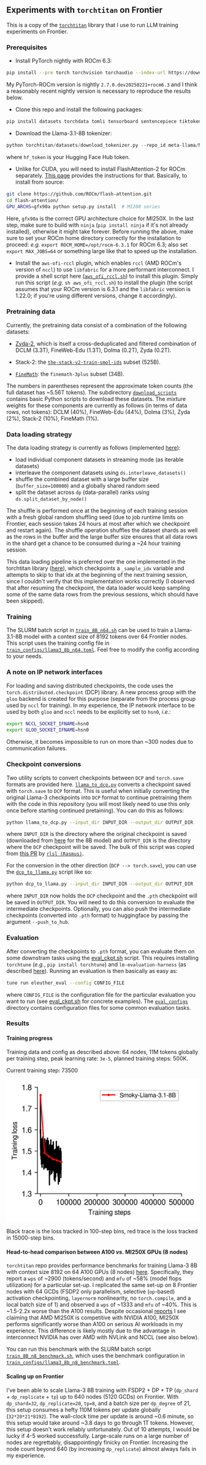 ## Experiments with `torchtitan` on Frontier

This is a copy of the [`torchtitan`](https://github.com/pytorch/torchtitan) library that I use to run LLM training experiments on Frontier. 

### Prerequisites
* Install PyTorch nightly with ROCm 6.3:
```bash
pip install --pre torch torchvision torchaudio --index-url https://download.pytorch.org/whl/nightly/rocm6.3
```
My PyTorch-ROCm version is nightly `2.7.0.dev20250221+rocm6.3` and I think a reasonably recent nightly version is necessary to reproduce the results below.

* Clone this repo and install the following packages:
```bash
pip install datasets torchdata tomli tensorboard sentencepiece tiktoken blobfile tabulate ninja
``` 

* Download the Llama-3.1-8B tokenizer:

```python 
python torchtitan/datasets/download_tokenizer.py --repo_id meta-llama/Meta-Llama-3.1-8B --tokenizer_path "original" --hf_token=...
```

where `hf_token` is your Hugging Face Hub token.

* Unlike for CUDA, you will need to install FlashAttention-2 for ROCm separately. [This page](https://rocm.docs.amd.com/en/latest/how-to/llm-fine-tuning-optimization/model-acceleration-libraries.html) provides the instructions for that. Basically, to install from source:

```bash
git clone https://github.com/ROCm/flash-attention.git
cd flash-attention/
GPU_ARCHS=gfx90a python setup.py install  # MI200 series
```
Here, `gfx90a` is the correct GPU architecture choice for MI250X. In the last step, make sure to build with `ninja` (`pip install ninja` if it's not already installed), otherwise it might take forever. Before running the above, make sure to set your ROCm home directory correctly for the installation to proceed: *e.g.* `export ROCM_HOME=/opt/rocm-6.3.1` for ROCm 6.3; also set `export MAX_JOBS=64` or something large like that to speed up the installation.

* Install the `aws-ofi-rccl` plugin, which enables `rccl` (AMD ROCm's version of `nccl`) to use `libfabric` for a more performant interconnect. I provide a shell script here ([`aws_ofi_rccl.sh`](https://github.com/eminorhan/frontier-torchtitan/blob/master/aws_ofi_rccl.sh)) to install this plugin. Simply run this script (*e.g.* `sh aws_ofi_rccl.sh`) to install the plugin (the script assumes that your ROCm version is 6.3.1 and the `libfabric` version is 1.22.0; if you're using different versions, change it accordingly).

### Pretraining data
Currently, the pretraining data consist of a combination of the following datasets:

* [Zyda-2](https://huggingface.co/datasets/Zyphra/Zyda-2), which is itself a cross-deduplicated and filtered combination of DCLM (3.3T), FineWeb-Edu (1.3T), Dolma (0.2T), Zyda (0.2T).

* Stack-2: the [`the-stack-v2-train-smol-ids`](https://huggingface.co/datasets/bigcode/the-stack-v2-train-smol-ids) subset (525B).

* [`FineMath`](https://huggingface.co/datasets/HuggingFaceTB/finemath): the `finemath-3plus` subset (34B).

The numbers in parentheses represent the approximate token counts (the full dataset has ~5.56T tokens). The subdirectory [`download_scripts`](https://github.com/eminorhan/frontier-torchtitan/tree/master/download_scripts) contains basic Python scripts to download these datasets. The mixture weights for these components are currently as follows (in terms of data rows, not tokens): DCLM (40%), FineWeb-Edu (44%), Dolma (3%), Zyda (2%), Stack-2 (10%), FineMath (1%).

### Data loading strategy
The data loading strategy is currently as follows (implemented [here](https://github.com/eminorhan/frontier-torchtitan/blob/master/torchtitan/datasets/hf_datasets.py)):

* load individual component datasets in streaming mode (as iterable datasets)
* interleave the component datasets using `ds.interleave_datasets()`
* shuffle the combined dataset with a large buffer size (`buffer_size=100000`) and a globally shared random seed
* split the dataset across `dp` (data-parallel) ranks using `ds.split_dataset_by_node()`

The shuffle is performed once at the beginning of each training session with a fresh global random shuffling seed (due to job runtime limits on Frontier, each session takes 24 hours at most after which we checkpoint and restart again). The shuffle operation shuffles the dataset shards as well as the rows in the buffer and the large buffer size ensures that all data rows in the shard get a chance to be consumed during a ~24 hour training session.

This data loading pipeline is preferred over the one implemented in the torchtitan library ([here](https://github.com/pytorch/torchtitan/blob/main/torchtitan/datasets/hf_datasets.py)), which checkpoints a `_sample_idx` variable and attempts to skip to that idx at the beginning of the next training session, since I couldn't verify that this implementation works correctly (I observed that after resuming the checkpoint, the data loader would keep sampling some of the same data rows from the previous sessions, which should have been skipped).

### Training
The SLURM batch script in [`train_8B_n64.sh`](https://github.com/eminorhan/frontier-torchtitan/blob/master/train_8B_n64.sh) can be used to train a Llama-3.1-8B model with a context size of 8192 tokens over 64 Frontier nodes. This script uses the training config file in [`train_configs/llama3_8b_n64.toml`](https://github.com/eminorhan/frontier-torchtitan/blob/master/train_configs/llama3_8b_n64.toml). Feel free to modify the config according to your needs.

### A note on IP network interfaces
For loading and saving distributed checkpoints, the code uses the `torch.distributed.checkpoint` (DCP) library. A new process group with the `gloo` backend is created for this purpose (separate from the process group used by `nccl` for training). In my experience, the IP network interface to be used by both `gloo` and `nccl` needs to be explicitly set to `hsn0`, *i.e.*:
```bash
export NCCL_SOCKET_IFNAME=hsn0
export GLOO_SOCKET_IFNAME=hsn0
```
Otherwise, it becomes impossible to run on more than ~300 nodes due to communication failures.

### Checkpoint conversions
Two utility scripts to convert checkpoints between `DCP` and `torch.save` formats are provided here. [`llama_to_dcp.py`](https://github.com/eminorhan/frontier-torchtitan/blob/master/llama_to_dcp.py) converts a checkpoint saved with `torch.save` to `DCP` format. This is useful when initially converting the original Llama-3 checkpoints into `DCP` format to continue pretraining them with the code in this repository (you will most likely need to use this only once before starting continued pretaining). You can do this as follows:
```bash
python llama_to_dcp.py --input_dir INPUT_DIR --output_dir OUTPUT_DIR
```
where `INPUT_DIR` is the directory where the original checkpoint is saved (downloaded from [here](https://huggingface.co/meta-llama/Llama-3.1-8B/tree/main/original) for the 8B model) and `OUTPUT_DIR` is the directory where the `DCP` checkpoint will be saved. The bulk of this script was copied from [this PR](https://github.com/pytorch/torchtitan/commit/3247841423429faf37bdf6918204350db293e482) by [`rlsl (Rasmus)`](https://github.com/rlrs). 

For the conversion in the other direction (`DCP --> torch.save`), you can use the [`dcp_to_llama.py`](https://github.com/eminorhan/frontier-torchtitan/blob/master/dcp_to_llama.py) script like so:
```bash
python dcp_to_llama.py --input_dir INPUT_DIR --output_dir OUTPUT_DIR
```
where `INPUT_DIR` now holds the `DCP` checkpoint and the `.pth` checkpoint will be saved in `OUTPUT_DIR`. You will need to do this conversion to evaluate the intermediate checkpoints. Optionally, you can also push the intermediate checkpoints (converted into `.pth` format) to huggingface by passing the argument `--push_to_hub`.

### Evaluation
After converting the checkpoints to `.pth` format, you can evaluate them on some downstram tasks using the [eval_ckpt.sh](https://github.com/eminorhan/frontier-torchtitan/blob/master/eval_ckpt.sh) script. This requires installing `torchtune` (*e.g.*, `pip install torchtune`) and `lm-evaluation-harness` (as described [here](https://github.com/EleutherAI/lm-evaluation-harness?tab=readme-ov-file#install)). Running an evaluation is then basically as easy as:
```bash
tune run eleuther_eval --config CONFIG_FILE
```
where `CONFIG_FILE` is the configuration file for the particular evaluation you want to run (see [eval_ckpt.sh](https://github.com/eminorhan/frontier-torchtitan/blob/master/eval_ckpt.sh) for concrete examples). The [`eval_configs`](https://github.com/eminorhan/frontier-torchtitan/tree/master/eval_configs) directory contains configuration files for some common evaluation tasks.

### Results
#### Training progress
Training data and config as described above: 64 nodes, 11M tokens globally per training step, peak learning rate: `3e-5`, planned training steps: 500K.

Current training step: 73500

![](assets/train_loss.jpg)

Black trace is the loss tracked in 100-step bins, red trace is the loss tracked in 15000-step bins.

#### Head-to-head comparison between A100 *vs.* MI250X GPUs (8 nodes)
`torchtitan` repo provides performance benchmarks for training Llama-3 8B with context size 8192 on 64 A100 GPUs (8 nodes) [here](https://github.com/pytorch/torchtitan/blob/main/docs/performance.md). Specifically, they report a `wps` of ~2900 (tokens/second) and `mfu` of ~58% (model flops utilization) for a particular set-up. I replicated the same set-up on 8 Frontier nodes with 64 GCDs (FSDP2 only parallelism, selective (`op`-based) activation checkpointing, `layernorm` nonlinearity, no `torch.compile`, and a local batch size of 1) and observed a `wps` of ~1333 and `mfu` of ~40%. This is ~1.5-2.2x worse than the A100 results. Despite occasional [reports](https://www.databricks.com/blog/training-llms-scale-amd-mi250-gpus) I see claiming that AMD MI250X is competitive with NVIDIA A100, MI250X performs significantly worse than A100 on serious AI workloads in my experience. This difference is likely mostly due to the advantage in interconnect NVIDIA has over AMD with NVLink and NCCL (see also below).

You can run this benchmark with the SLURM batch script [`train_8B_n8_benchmark.sh`](https://github.com/eminorhan/frontier-torchtitan/blob/master/train_8B_n8_benchmark.sh), which uses the benchmark configuration in [`train_configs/llama3_8b_n8_benchmark.toml`](https://github.com/eminorhan/frontier-torchtitan/blob/master/train_configs/llama3_8b_n8_benchmark.toml).

#### Scaling up on Frontier
I've been able to scale Llama-3 8B training with FSDP2 + DP + TP (`dp_shard` + `dp_replicate` + `tp`) up to 640 nodes (5120 GCDs) on Frontier. With `dp_shard=32`, `dp_replicate=20`, `tp=8`, and a batch size per `dp_degree` of 21, this setup consumes a hefty 110M tokens per update globally (`32*20*21*8192`). The wall-clock time per update is around ~0.6 minute, so this setup would take around ~3.8 days to go through 1T tokens. However, this setup doesn't work reliably unfortunately. Out of 10 attempts, I would be lucky if 4-5 worked successfully. Large-scale runs on a large number of nodes are regrettably, disappointingly finicky on Frontier. Increasing the node count beyond 640 (by increasing `dp_replicate`) almost always fails in my experience.
